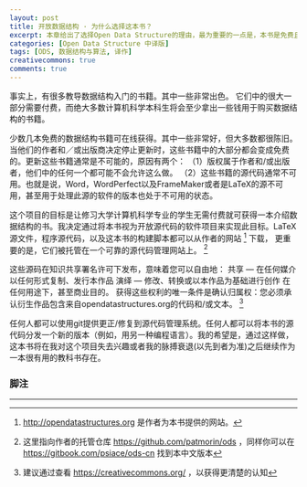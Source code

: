 ```yaml
---
layout: post
title: 开放数据结构 · 为什么选择这本书？
excerpt: 本章给出了选择Open Data Structure的理由，最为重要的一点是，本书是免费且自由的。
categories: [Open Data Structure 中译版]
tags: [ODS, 数据结构与算法, 译作]
creativecommons: true
comments: true
---
```


事实上，有很多教导数据结构入门的书籍。其中一些非常出色。
它们中的很大一部分需要付费，而绝大多数计算机科学本科生将会至少拿出一些钱用于购买数据结构的书籍。

少数几本免费的数据结构书籍可在线获得。其中一些非常好，但大多数都很陈旧。当他们的作者和／或出版商决定停止更新时，这些书籍中的大部分都会变成免费的。更新这些书籍通常是不可能的，原因有两个：
（1）版权属于作者和/或出版者，他们中的任何一个都可能不会允许这么做。
（2）这些书籍的源代码通常不可用。也就是说，Word，WordPerfect以及FrameMaker或者是LaTeX的源不可用，甚至用于处理此源的软件的版本也处于不可用的状态。

这个项目的目标是让修习大学计算机科学专业的学生无需付费就可获得一本介绍数据结构的书。我决定通过将本书视为开放源代码的软件项目来实现此目标。LaTeX源文件，程序源代码，以及这本书的构建脚本都可以从作者的网站 [^1] 下载，
更重要的是，它们被托管在一个可靠的源代码管理网站上。 [^2]

这些源码在知识共享署名许可下发布，意味着您可以自由地：
共享 — 在任何媒介以任何形式复制、发行本作品
演绎 — 修改、转换或以本作品为基础进行创作
在任何用途下，甚至商业目的。
获得这些权利的唯一条件是确认归属权：您必须承认衍生作品包含来自opendatastructures.org的代码和/或文本。 [^3]

任何人都可以使用git提供更正/修复到源代码管理系统。任何人都可以将本书的源代码分发一个新的版本（例如，用另一种编程语言）。我的希望是，通过这样做，这本书将在我对这个项目失去兴趣或者我的脉搏衰退(以先到者为准)之后继续作为一本很有用的教科书存在。

### 脚注

---

[^1]: http://opendatastructures.org 是作者为本书提供的网站。

[^2]: 这里指向作者的托管仓库 https://github.com/patmorin/ods ，同样你可以在 https://gitbook.com/psiace/ods-cn 找到本中文版本

[^3]: 建议通过查看 https://creativecommons.org/ ，以获得更清楚的认知
